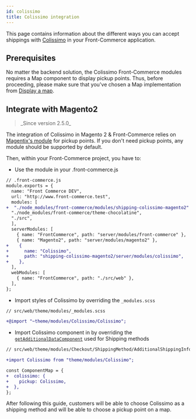 ```yaml
---
id: colissimo
title: Colissimo integration
---
```


This page contains information about the different ways you can accept shippings with [Colissimo](https://www.laposte.fr/colissimo) in your Front-Commerce application.

## Prerequisites

No matter the backend solution, the Colissimo Front-Commerce modules requires a Map component to display pickup points. Thus, before proceeding, please make sure that you've chosen a Map implementation from [Display a map](/docs/advanced/features/display-a-map.html).

## Integrate with Magento2

<blockquote class="feature--new">
_Since version 2.5.0_
</blockquote>

The integration of Colissimo in Magento 2 & Front-Commerce relies on [Magentix's module](https://colissimo.magentix.fr/magento-2/) for pickup points. If you don't need pickup points, any module should be supported by default.

Then, within your Front-Commerce project, you have to:

- Use the module in your .front-commerce.js

```diff
// .front-commerce.js
module.exports = {
  name: "Front Commerce DEV",
  url: "http://www.front-commerce.test",
  modules: [
+  "./node_modules/front-commerce/modules/shipping-colissimo-magento2"
  "./node_modules/front-commerce/theme-chocolatine",
  "./src",
  ],
  serverModules: [
    { name: "FrontCommerce", path: "server/modules/front-commerce" },
    { name: "Magento2", path: "server/modules/magento2" },
+    {
+      name: "Colissimo",
+      path: "shipping-colissimo-magento2/server/modules/colissimo",
+    },
  ],
  webModules: [
    { name: "FrontCommerce", path: "./src/web" },
  ],
};
```

- Import styles of Colissimo by overriding the `_modules.scss`

```diff
// src/web/theme/modules/_modules.scss

+@import "~theme/modules/Colissimo/Colissimo";
```

- Import Colissimo component in by overriding the [`getAdditionalDataComponent`](https://gitlab.com/front-commerce/front-commerce/-/blob/main/src/web/theme/modules/Checkout/ShippingMethod/AdditionalShippingInformation/getAdditionalDataComponent.js) used for Shipping methods

```diff
// src/web/theme/modules/Checkout/ShippingMethod/AdditionalShippingInformation/getAdditionalDataComponent.js

+import Colissimo from "theme/modules/Colissimo";

const ComponentMap = {
+  colissimo: {
+    pickup: Colissimo,
+  },
};

```

After following this guide, customers will be able to choose Colissimo as a shipping method and will be able to choose a pickup point on a map.
